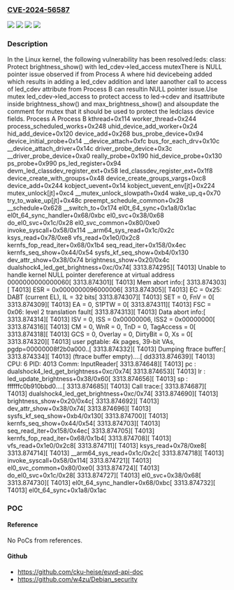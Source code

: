 ### [CVE-2024-56587](https://cve.mitre.org/cgi-bin/cvename.cgi?name=CVE-2024-56587)
![](https://img.shields.io/static/v1?label=Product&message=Linux&color=blue)
![](https://img.shields.io/static/v1?label=Version&message=&color=brightgreen)
![](https://img.shields.io/static/v1?label=Version&message=1da177e4c3f41524e886b7f1b8a0c1fc7321cac2%20&color=brightgreen)
![](https://img.shields.io/static/v1?label=Vulnerability&message=n%2Fa&color=blue)

### Description

In the Linux kernel, the following vulnerability has been resolved:leds: class: Protect brightness_show() with led_cdev->led_access mutexThere is NULL pointer issue observed if from Process A where hid devicebeing added which results in adding a led_cdev addition and later aanother call to access of led_cdev attribute from Process B can resultin NULL pointer issue.Use mutex led_cdev->led_access to protect access to led->cdev and itsattribute inside brightness_show() and max_brightness_show() and alsoupdate the comment for mutex that it should be used to protect the ledclass device fields.	Process A 				Process B kthread+0x114 worker_thread+0x244 process_scheduled_works+0x248 uhid_device_add_worker+0x24 hid_add_device+0x120 device_add+0x268 bus_probe_device+0x94 device_initial_probe+0x14 __device_attach+0xfc bus_for_each_drv+0x10c __device_attach_driver+0x14c driver_probe_device+0x3c __driver_probe_device+0xa0 really_probe+0x190 hid_device_probe+0x130 ps_probe+0x990 ps_led_register+0x94 devm_led_classdev_register_ext+0x58 led_classdev_register_ext+0x1f8 device_create_with_groups+0x48 device_create_groups_vargs+0xc8 device_add+0x244 kobject_uevent+0x14 kobject_uevent_env[jt]+0x224 mutex_unlock[jt]+0xc4 __mutex_unlock_slowpath+0xd4 wake_up_q+0x70 try_to_wake_up[jt]+0x48c preempt_schedule_common+0x28 __schedule+0x628 __switch_to+0x174						el0t_64_sync+0x1a8/0x1ac						el0t_64_sync_handler+0x68/0xbc						el0_svc+0x38/0x68						do_el0_svc+0x1c/0x28						el0_svc_common+0x80/0xe0						invoke_syscall+0x58/0x114						__arm64_sys_read+0x1c/0x2c						ksys_read+0x78/0xe8						vfs_read+0x1e0/0x2c8						kernfs_fop_read_iter+0x68/0x1b4						seq_read_iter+0x158/0x4ec						kernfs_seq_show+0x44/0x54						sysfs_kf_seq_show+0xb4/0x130						dev_attr_show+0x38/0x74						brightness_show+0x20/0x4c						dualshock4_led_get_brightness+0xc/0x74[ 3313.874295][ T4013] Unable to handle kernel NULL pointer dereference at virtual address 0000000000000060[ 3313.874301][ T4013] Mem abort info:[ 3313.874303][ T4013]   ESR = 0x0000000096000006[ 3313.874305][ T4013]   EC = 0x25: DABT (current EL), IL = 32 bits[ 3313.874307][ T4013]   SET = 0, FnV = 0[ 3313.874309][ T4013]   EA = 0, S1PTW = 0[ 3313.874311][ T4013]   FSC = 0x06: level 2 translation fault[ 3313.874313][ T4013] Data abort info:[ 3313.874314][ T4013]   ISV = 0, ISS = 0x00000006, ISS2 = 0x00000000[ 3313.874316][ T4013]   CM = 0, WnR = 0, TnD = 0, TagAccess = 0[ 3313.874318][ T4013]   GCS = 0, Overlay = 0, DirtyBit = 0, Xs = 0[ 3313.874320][ T4013] user pgtable: 4k pages, 39-bit VAs, pgdp=00000008f2b0a000..[ 3313.874332][ T4013] Dumping ftrace buffer:[ 3313.874334][ T4013]    (ftrace buffer empty)....[ dd3313.874639][ T4013] CPU: 6 PID: 4013 Comm: InputReader[ 3313.874648][ T4013] pc : dualshock4_led_get_brightness+0xc/0x74[ 3313.874653][ T4013] lr : led_update_brightness+0x38/0x60[ 3313.874656][ T4013] sp : ffffffc0b910bbd0....[ 3313.874685][ T4013] Call trace:[ 3313.874687][ T4013]  dualshock4_led_get_brightness+0xc/0x74[ 3313.874690][ T4013]  brightness_show+0x20/0x4c[ 3313.874692][ T4013]  dev_attr_show+0x38/0x74[ 3313.874696][ T4013]  sysfs_kf_seq_show+0xb4/0x130[ 3313.874700][ T4013]  kernfs_seq_show+0x44/0x54[ 3313.874703][ T4013]  seq_read_iter+0x158/0x4ec[ 3313.874705][ T4013]  kernfs_fop_read_iter+0x68/0x1b4[ 3313.874708][ T4013]  vfs_read+0x1e0/0x2c8[ 3313.874711][ T4013]  ksys_read+0x78/0xe8[ 3313.874714][ T4013]  __arm64_sys_read+0x1c/0x2c[ 3313.874718][ T4013]  invoke_syscall+0x58/0x114[ 3313.874721][ T4013]  el0_svc_common+0x80/0xe0[ 3313.874724][ T4013]  do_el0_svc+0x1c/0x28[ 3313.874727][ T4013]  el0_svc+0x38/0x68[ 3313.874730][ T4013]  el0t_64_sync_handler+0x68/0xbc[ 3313.874732][ T4013]  el0t_64_sync+0x1a8/0x1ac

### POC

#### Reference
No PoCs from references.

#### Github
- https://github.com/cku-heise/euvd-api-doc
- https://github.com/w4zu/Debian_security

